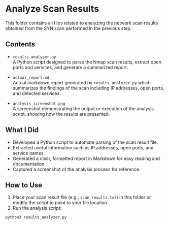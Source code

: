# Analyze Scan Results

This folder contains all files related to analyzing the network scan results obtained from the SYN scan performed in the previous step.

## Contents

- `results_analyzer.py`  
  A Python script designed to parse the Nmap scan results, extract open ports and services, and generate a summarized report.

- `actual_report.md`  
  Actual markdown report generated by `results_analyzer.py` which summarizes the findings of the scan including IP addresses, open ports, and detected services.

- `analysis_screenshot.png`  
  A screenshot demonstrating the output or execution of the analysis script, showing how the results are presented.

## What I Did

- Developed a Python script to automate parsing of the scan result file.
- Extracted useful information such as IP addresses, open ports, and service names.
- Generated a clear, formatted report in Markdown for easy reading and documentation.
- Captured a screenshot of the analysis process for reference.

## How to Use

1. Place your scan result file (e.g., `scan_results.txt`) in this folder or modify the script to point to your file location.
2. Run the analysis script:

```bash
python3 results_analyzer.py
